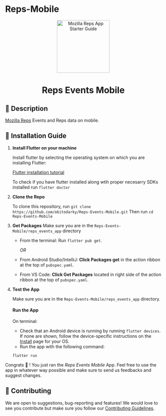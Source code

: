 # Reps-Mobile


<p align="center">
  <a href="https://reps.mozilla.org/">
    
   <img alt="Mozilla Reps App Starter Guide" src="https://user-images.githubusercontent.com/47818179/62776975-acb13c00-bac9-11e9-9f65-f2bce9086f29.png" width="170" />
  </a>
</p>
<h1 align="center">
 Reps Events Mobile
</h1>


## 📝 Description

   [Mozilla Reps](https://reps.mozilla.org/) Events and Reps data on mobile.

## 🚀 Installation Guide

1.  **Install Flutter on your machine**


    Install flutter by selecting the operating system on which you are installing Flutter:
  
    [Flutter installation tutorial](https://flutter.dev/docs/get-started/install)

    To check if you have flutter installed along wtih proper necesarry SDKs installed 
    run `flutter doctor`
    
 2. **Clone the Repo**    

    To clone this repository, run `git clone https://github.com/obitodarky/Reps-Events-Mobile.git` 
    Then run `cd Reps-Events-Mobile`
    
 3. **Get Packages**
    Make sure you are in the `Reps-Events-Mobile/reps_events_app` directory
    - From the terminal: Run `flutter pub get`.
        
        *OR*
    - From Android Studio/IntelliJ: **Click Packages get** in the action ribbon at the top of `pubspec.yaml`.
    - From VS Code: **Click Get Packages** located in right side of the action ribbon at the top of `pubspec.yaml`.

 4. **Test the App**
 
    Make sure you are in the `Reps-Events-Mobile/reps_events_app` directory.
    #### Run the App
    On terminal: 
    - Check that an Android device is running by running `flutter devices`. If none are shown, follow the device-specific instructions on the [Install](https://flutter.dev/docs/get-started/install) page for your OS.
    - Run the app with the following command: 
    ```
    flutter run
    ```
    
Congrats 🥳 ! You just ran the *Reps Events Mobile* App. 
Feel free to use the app in whatever way possible and make sure to send us feedbacks and suggest changes.


## 🌟 Contributing

   We are open to suggestions, bug-reporting and features! We would love to see you contribute but make sure you follow our [Contributing Guidelines]().
    
    
    

